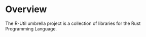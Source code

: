 # Overview

The R-Util umbrella project is a collection of libraries for the Rust
Programming Language.
